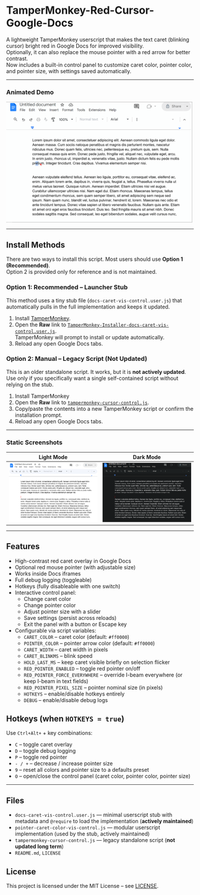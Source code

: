 # TamperMonkey-Red-Cursor-Google-Docs

A lightweight TamperMonkey userscript that makes the text caret (blinking cursor) bright red in Google Docs for improved visibility.  
Optionally, it can also replace the mouse pointer with a red arrow for better contrast.  
Now includes a built-in control panel to customize caret color, pointer color, and pointer size, with settings saved automatically.

---

### Animated Demo
<img src="Docs-cursor-vis-example-light-and-dark-modes.gif" alt="Demo of caret and pointer in light & dark modes" width="500">

---

## Install Methods

There are two ways to install this script. Most users should use **Option 1 (Recommended)**.  
Option 2 is provided only for reference and is not maintained.

### Option 1: Recommended – Launcher Stub
This method uses a tiny stub file (`docs-caret-vis-control.user.js`) that automatically pulls in the full implementation and keeps it updated.

1. Install [TamperMonkey](https://www.tampermonkey.net/).
2. Open the **Raw** link to [`TamperMonkey-Installer-docs-caret-vis-control.user.js`](https://raw.githubusercontent.com/IanWardell/TamperMonkey-Red-Cursor-Google-Docs/main/TamperMonkey-Installer-docs-caret-vis-control.user.js).  
   TamperMonkey will prompt to install or update automatically.
3. Reload any open Google Docs tabs.

### Option 2: Manual – Legacy Script (Not Updated)
This is an older standalone script. It works, but it is **not actively updated**. Use only if you specifically want a single self-contained script without relying on the stub.

1. Install TamperMonkey
2. Open the **Raw** link to [`tampermonkey-cursor-control.js`](https://github.com/IanWardell/TamperMonkey-Red-Cursor-Google-Docs/blob/main/tampermonkey-cursor-control.js).
3. Copy/paste the contents into a new TamperMonkey script or confirm the installation prompt.
4. Reload any open Google Docs tabs.

---

### Static Screenshots
| Light Mode | Dark Mode |
|------------|-----------|
| <img src="Screenshot-Light-Mode.png" alt="Light Mode Example" width="400"> | <img src="Screenshot-Dark-Mode.png" alt="Dark Mode Example" width="400"> |

---

## Features
- High-contrast red caret overlay in Google Docs
- Optional red mouse pointer (with adjustable size)
- Works inside Docs iframes
- Full debug logging (toggleable)
- Hotkeys (fully disableable with one switch)
- Interactive control panel:
  - Change caret color
  - Change pointer color
  - Adjust pointer size with a slider
  - Save settings (persist across reloads)
  - Exit the panel with a button or Escape key
- Configurable via script variables:
  - `CARET_COLOR` – caret color (default: `#ff0000`)
  - `POINTER_COLOR` – pointer arrow color (default: `#ff0000`)
  - `CARET_WIDTH` – caret width in pixels
  - `CARET_BLINKMS` – blink speed
  - `HOLD_LAST_MS` – keep caret visible briefly on selection flicker
  - `RED_POINTER_ENABLED` – toggle red pointer on/off
  - `RED_POINTER_FORCE_EVERYWHERE` – override I-beam everywhere (or keep I-beam in text fields)
  - `RED_POINTER_PIXEL_SIZE` – pointer nominal size (in pixels)
  - `HOTKEYS` – enable/disable hotkeys entirely
  - `DEBUG` – enable/disable debug logs

## Hotkeys (when `HOTKEYS = true`)
Use `Ctrl+Alt+` + key combinations:
- `C` – toggle caret overlay
- `D` – toggle debug logging
- `P` – toggle red pointer
- `- / +` – decrease / increase pointer size
- `9` – reset all colors and pointer size to a defaults preset
- `O` – open/close the control panel (caret color, pointer color, pointer size)

---

## Files
- `docs-caret-vis-control.user.js` — minimal userscript stub with metadata and `@require` to load the implementation (**actively maintained**)
- `pointer-caret-color-vis-control.js` — modular userscript implementation (used by the stub, actively maintained)
- `tampermonkey-cursor-control.js` — legacy standalone script (**not updated long term**)
- `README.md`, `LICENSE`

## License
This project is licensed under the MIT License – see [LICENSE](./LICENSE).
